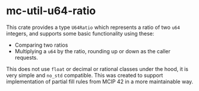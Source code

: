 mc-util-u64-ratio
=================

This crate provides a type `U64Ratio` which represents a ratio of two `u64`
integers, and supports some basic functionality using these:

* Comparing two ratios
* Multiplying a `u64` by the ratio, rounding up or down as the caller requests.

This does not use `float` or decimal or rational classes under the hood, it is
very simple and `no_std` compatible. This was created to support implementation
of partial fill rules from MCIP 42 in a more maintainable way.
